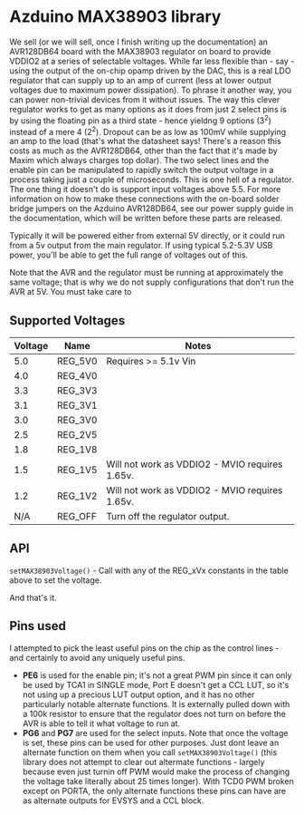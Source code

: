 # Azduino MAX38903 library

We sell (or we will sell, once I finish writing up the documentation) an AVR128DB64 board with the MAX38903 regulator on board to provide VDDIO2 at a series of selectable voltages. While far less flexible than - say - using the output of the on-chip opamp driven by the DAC, this is a real LDO regulator that can supply up to an amp of current (less at lower output voltages due to maximum power dissipation). To phrase it another way, you can power non-trivial devices from it without issues. The way this clever regulator works to get as many options as it does from just 2 select pins is by using the floating pin as a third state - hence yieldng 9 options (3<sup>2</sup>) instead of a mere 4 (2<sup>2</sup>). Dropout can be as low as 100mV while supplying an amp to the load (that's what the datasheet says! There's a reason this costs as much as the AVR128DB64, other than the fact that it's made by Maxim which always charges top dollar). The two select lines and the enable pin can be manipulated to rapidly switch the output voltage in a process taking just a couple of microseconds. This is one hell of a regulator. The one thing it doesn't do is support input voltages above 5.5. For more information on how to make these connections with the on-board solder bridge jumpers on the Azduino AVR128DB64, see our power supply guide in the documentation, which will be written before these parts are released.

Typically it will be powered either from external 5V directly, or it could run from a 5v output from the main regulator. If using typical 5.2-5.3V USB power, you'll be able to get the full range of voltages out of this.

Note that the AVR and the regulator must be running at approximately the same voltage; that is why we do not supply configurations that don't run the AVR at 5V. You must take care to

## Supported Voltages
| Voltage | Name    | Notes                                          |
|---------|---------|------------------------------------------------|
| 5.0     | REG_5V0 | Requires >= 5.1v Vin                           |
| 4.0     | REG_4V0 |                                                |
| 3.3     | REG_3V3 |                                                |
| 3.1     | REG_3V1 |                                                |
| 3.0     | REG_3V0 |                                                |
| 2.5     | REG_2V5 |                                                |
| 1.8     | REG_1V8 |                                                |
| 1.5     | REG_1V5 | Will not work as VDDIO2 - MVIO requires 1.65v. |
| 1.2     | REG_1V2 | Will not work as VDDIO2 - MVIO requires 1.65v. |
| N/A     | REG_OFF | Turn off the regulator output.                 |

## API
`setMAX38903Voltage()` - Call with any of the REG_xVx constants in the table above to set the voltage.

And that's it.

## Pins used
I attempted to pick the least useful pins on the chip as the control lines - and certainly to avoid any uniquely useful pins.
* **PE6** is used for the enable pin; it's not a great PWM pin since it can only be used by TCA1 in SINGLE mode, Port E doesn't get a CCL LUT, so it's not using up a precious LUT output option, and it has no other particularly notable alternate functions. It is externally pulled down with a 100k resistor to ensure that the regulator does not turn on before the AVR is able to tell it what voltage to run at.
* **PG6** and **PG7** are used for the select inputs. Note that once the voltage is set, these pins can be used for other purposes. Just dont leave an alternate function on them when you call `setMAX38903Voltage()` (this library does not attempt to clear out altermate functions - largely because even just turnin off PWM would make the process of changing the voltage take literally about 25 times longer). With TCD0 PWM broken except on PORTA, the only alternate functions these pins can have are as alternate outputs for EVSYS and a CCL block.
